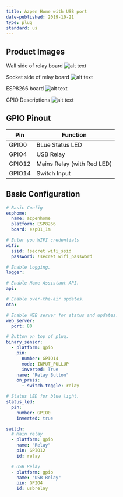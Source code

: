 ```yaml
---
title: Azpen Home with USB port
date-published: 2019-10-21
type: plug
standard: us
---
```


## Product Images

Wall side of relay board
![alt text](/WallSide.jpeg "Wall Side of Board")

Socket side of relay board
![alt text](/SocketSide.jpeg "Socket Side of Board")

ESP8266 board
![alt text](/ESPboard.jpeg "ESP board")

GPIO Descriptions
![alt text](/GPIOs.jpeg "GPIO Descriptions")

## GPIO Pinout

| Pin    | Function                   |
| ------ | -------------------------- |
| GPIO0  | BLue Status LED            |
| GPIO4  | USB Relay                  |
| GPIO12 | Mains Relay (with Red LED) |
| GPIO14 | Switch Input               |

## Basic Configuration

```yaml
# Basic Config
esphome:
  name: azpenhome
  platform: ESP8266
  board: esp01_1m

# Enter you WIFI credentials
wifi:
  ssid: !secret wifi_ssid
  password: !secret wifi_password

# Enable Logging.
logger:

# Enable Home Assistant API.
api:

# Enable over-the-air updates.
ota:

# Enable WEB server for status and updates.
web_server:
  port: 80

# Button on top of plug.
binary_sensor:
  - platform: gpio
    pin:
      number: GPIO14
      mode: INPUT_PULLUP
      inverted: True
    name: "Relay Button"
    on_press:
      - switch.toggle: relay

# Status LED for blue light.
status_led:
  pin:
    number: GPIO0
    inverted: true

switch:
  # Main relay
  - platform: gpio
    name: "Relay"
    pin: GPIO12
    id: relay

  # USB Relay
  - platform: gpio
    name: "USB Relay"
    pin: GPIO4
    id: usbrelay
```
